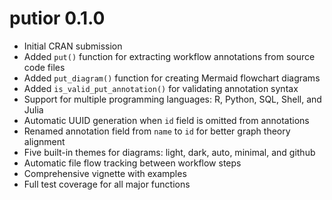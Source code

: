 # putior 0.1.0

* Initial CRAN submission
* Added `put()` function for extracting workflow annotations from source code files
* Added `put_diagram()` function for creating Mermaid flowchart diagrams
* Added `is_valid_put_annotation()` for validating annotation syntax
* Support for multiple programming languages: R, Python, SQL, Shell, and Julia
* Automatic UUID generation when `id` field is omitted from annotations
* Renamed annotation field from `name` to `id` for better graph theory alignment
* Five built-in themes for diagrams: light, dark, auto, minimal, and github
* Automatic file flow tracking between workflow steps
* Comprehensive vignette with examples
* Full test coverage for all major functions